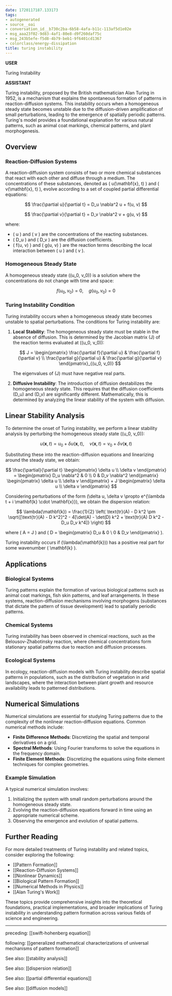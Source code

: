 ```yaml
---
date: 1720117187.133173
tags:
- autogenerated
- source__oai
- conversation_id__b730c2ba-6b58-4afa-b11c-113af5d1e02e
- msg_aaa23f02-9d83-4af1-80e8-d9f260daf75c
- msg_243b5efe-f5d8-4b79-beb1-9f6401cd1367
- colorclass/energy-dissipation
title: turing instability
---
```


**USER**

Turing Instability


**ASSISTANT**

Turing instability, proposed by the British mathematician Alan Turing in 1952, is a mechanism that explains the spontaneous formation of patterns in reaction-diffusion systems. This instability occurs when a homogeneous steady state becomes unstable due to the diffusion-driven amplification of small perturbations, leading to the emergence of spatially periodic patterns. Turing's model provides a foundational explanation for various natural patterns, such as animal coat markings, chemical patterns, and plant morphogenesis.

## Overview

### Reaction-Diffusion Systems

A reaction-diffusion system consists of two or more chemical substances that react with each other and diffuse through a medium. The concentrations of these substances, denoted as \( u(\mathbf{x}, t) \) and \( v(\mathbf{x}, t) \), evolve according to a set of coupled partial differential equations:

$$
\frac{\partial u}{\partial t} = D_u \nabla^2 u + f(u, v)
$$

$$
\frac{\partial v}{\partial t} = D_v \nabla^2 v + g(u, v)
$$

where:
- \( u \) and \( v \) are the concentrations of the reacting substances.
- \( D_u \) and \( D_v \) are the diffusion coefficients.
- \( f(u, v) \) and \( g(u, v) \) are the reaction terms describing the local interaction between \( u \) and \( v \).

### Homogeneous Steady State

A homogeneous steady state \((u_0, v_0)\) is a solution where the concentrations do not change with time and space:

$$
f(u_0, v_0) = 0, \quad g(u_0, v_0) = 0
$$

### Turing Instability Condition

Turing instability occurs when a homogeneous steady state becomes unstable to spatial perturbations. The conditions for Turing instability are:

1. **Local Stability**: The homogeneous steady state must be stable in the absence of diffusion. This is determined by the Jacobian matrix \(J\) of the reaction terms evaluated at \((u_0, v_0)\):

   $$ J = \begin{pmatrix}
   \frac{\partial f}{\partial u} & \frac{\partial f}{\partial v} \\
   \frac{\partial g}{\partial u} & \frac{\partial g}{\partial v}
   \end{pmatrix}_{(u_0, v_0)} $$

   The eigenvalues of \(J\) must have negative real parts.

2. **Diffusive Instability**: The introduction of diffusion destabilizes the homogeneous steady state. This requires that the diffusion coefficients \(D_u\) and \(D_v\) are significantly different. Mathematically, this is determined by analyzing the linear stability of the system with diffusion.

## Linear Stability Analysis

To determine the onset of Turing instability, we perform a linear stability analysis by perturbing the homogeneous steady state \((u_0, v_0)\):

$$
u(\mathbf{x}, t) = u_0 + \delta u(\mathbf{x}, t), \quad v(\mathbf{x}, t) = v_0 + \delta v(\mathbf{x}, t)
$$

Substituting these into the reaction-diffusion equations and linearizing around the steady state, we obtain:

$$
\frac{\partial}{\partial t} \begin{pmatrix}
\delta u \\
\delta v
\end{pmatrix} = \begin{pmatrix}
D_u \nabla^2 & 0 \\
0 & D_v \nabla^2
\end{pmatrix} \begin{pmatrix}
\delta u \\
\delta v
\end{pmatrix} + J \begin{pmatrix}
\delta u \\
\delta v
\end{pmatrix}
$$

Considering perturbations of the form \(\delta u, \delta v \propto e^{\lambda t + i \mathbf{k} \cdot \mathbf{x}}\), we obtain the dispersion relation:

$$
\lambda(\mathbf{k}) = \frac{1}{2} \left( \text{tr}(A) - D k^2 \pm \sqrt{[\text{tr}(A) - D k^2]^2 - 4[\det(A) - \det(D) k^2 + \text{tr}(A) D k^2 - D_u D_v k^4]} \right)
$$

where \( A = J \) and \( D = \begin{pmatrix}
D_u & 0 \\
0 & D_v
\end{pmatrix} \).

Turing instability occurs if \(\lambda(\mathbf{k})\) has a positive real part for some wavenumber \( \mathbf{k} \).

## Applications

### Biological Systems

Turing patterns explain the formation of various biological patterns such as animal coat markings, fish skin patterns, and leaf arrangements. In these systems, reaction-diffusion mechanisms involving morphogens (substances that dictate the pattern of tissue development) lead to spatially periodic patterns.

### Chemical Systems

Turing instability has been observed in chemical reactions, such as the Belousov-Zhabotinsky reaction, where chemical concentrations form stationary spatial patterns due to reaction and diffusion processes.

### Ecological Systems

In ecology, reaction-diffusion models with Turing instability describe spatial patterns in populations, such as the distribution of vegetation in arid landscapes, where the interaction between plant growth and resource availability leads to patterned distributions.

## Numerical Simulations

Numerical simulations are essential for studying Turing patterns due to the complexity of the nonlinear reaction-diffusion equations. Common numerical methods include:

- **Finite Difference Methods**: Discretizing the spatial and temporal derivatives on a grid.
- **Spectral Methods**: Using Fourier transforms to solve the equations in the frequency domain.
- **Finite Element Methods**: Discretizing the equations using finite element techniques for complex geometries.

### Example Simulation

A typical numerical simulation involves:
1. Initializing the system with small random perturbations around the homogeneous steady state.
2. Evolving the reaction-diffusion equations forward in time using an appropriate numerical scheme.
3. Observing the emergence and evolution of spatial patterns.

## Further Reading

For more detailed treatments of Turing instability and related topics, consider exploring the following:

- [[Pattern Formation]]
- [[Reaction-Diffusion Systems]]
- [[Nonlinear Dynamics]]
- [[Biological Pattern Formation]]
- [[Numerical Methods in Physics]]
- [[Alan Turing's Work]]

These topics provide comprehensive insights into the theoretical foundations, practical implementations, and broader implications of Turing instability in understanding pattern formation across various fields of science and engineering.


---

preceding: [[swift-hohenberg equation]]  


following: [[generalized mathematical characterizations of universal mechanisms of pattern formation]]

See also: [[stability analysis]]


See also: [[dispersion relation]]


See also: [[partial differential equations]]


See also: [[diffusion models]]